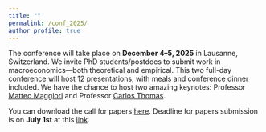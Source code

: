 ```yaml
---
title: ""
permalink: /conf_2025/
author_profile: true
---
```


The conference will take place on **December 4–5, 2025** in Lausanne, Switzerland. We invite PhD students/postdocs to submit work in macroeconomics—both theoretical and empirical. This two full-day conference will host 12 presentations, with meals and conference dinner included. We have the chance to host two amazing keynotes: Professor [Matteo Maggiori](https://www.matteomaggiori.com/) and Professor [Carlos Thomas](https://sites.google.com/site/carlosthomaseconweb/Home).

You can download the call for papers [here](/files/pdf/call_for_papers_Lausanne.pdf). Deadline for papers submission is on **July 1st** at this [link](https://forms.gle/ChTmPv2EDyTebAuy7).
